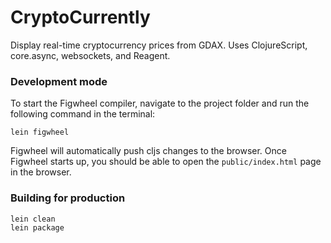 # CryptoCurrently

Display real-time cryptocurrency prices from GDAX.
Uses ClojureScript, core.async, websockets, and Reagent.

### Development mode

To start the Figwheel compiler, navigate to the project folder and run the following command in the terminal:

```
lein figwheel
```

Figwheel will automatically push cljs changes to the browser.
Once Figwheel starts up, you should be able to open the `public/index.html` page in the browser.

### Building for production

```
lein clean
lein package
```
